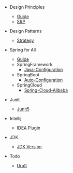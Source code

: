 - Design Principles
    - [Guide](book/desgin-principle/guide.md)
    - [SRP](book/desgin-principle/SRP.md)

- Design Patterns
    - [Strategy](book/desgin-pattern/Strategy.md)
- Spring for All
  - [Guide](book/spring-for-all/guide.md)
  - SpringFramework
      - [Java-Configuration](book/spring-for-all/spring-framework/Java-Configuration.md)
  - SpringBoot
      - [Auto-Configuration](book/spring-for-all/spring-boot/Auto-Configuration.md)
  - SpringCloud
      - [Spring-Cloud-Alibaba](book/spring-for-all/spring-cloud/Spring-Cloud-Alibaba.md)

- Junit
    - [Junit5](book/junit/Junit5.md)

- Intellij
    - [IDEA Plugin](book/idea/idea-plugin.md)

- JDK
    - [JDK Version](book/jdk/jdk-version.md)

- Todo
    - [Draft](book/todo/draft.md)